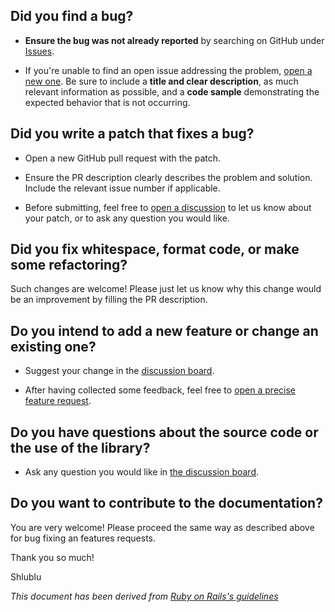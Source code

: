 ## Did you find a bug?

* **Ensure the bug was not already reported** by searching on GitHub under [Issues](https://github.com/shlublu/awsmate/issues "awsmate bugtracker").

* If you're unable to find an open issue addressing the problem, [open a new one](https://github.com/shlublu/awsmate/issues/new?assignees=&labels=&template=bug_report.md&title= "new bug report on awsmate bugtracker"). Be sure to include a **title and clear description**, as much relevant information as possible, and a **code sample** demonstrating the expected behavior that is not occurring.

## Did you write a patch that fixes a bug?

* Open a new GitHub pull request with the patch.

* Ensure the PR description clearly describes the problem and solution. Include the relevant issue number if applicable.

* Before submitting, feel free to [open a discussion](https://github.com/shlublu/awsmate/discussions/new/choose "new discussion on awsmate board") to let us know about your patch, or to ask any question you would like.

## Did you fix whitespace, format code, or make some refactoring?

Such changes are welcome! Please just let us know why this change would be an improvement by filling the PR description.

## Do you intend to add a new feature or change an existing one?

* Suggest your change in the [discussion board](https://github.com/shlublu/awsmate/discussions/new?category=ideas "new idea on awsmate board").

* After having collected some feedback, feel free to [open a precise feature request](https://github.com/shlublu/awsmate/issues/new?assignees=&labels=&template=feature_request.md&title= "new feature request on awsmate bugtracker").

## Do you have questions about the source code or the use of the library?

* Ask any question you would like in [the discussion board](https://github.com/shlublu/awsmate/discussions/new/choose "new discussion on awsmate board").

## Do you want to contribute to the documentation?

You are very welcome! Please proceed the same way as described above for bug fixing an features requests.

Thank you so much!

Shlublu

*This document has been derived from [Ruby on Rails's guidelines](https://github.com/rails/rails/blob/main/CONTRIBUTING.md "Ruby on Rail CONRIBUTING document")*
